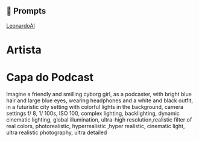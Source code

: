 ## 🧠 Prompts

[LeonardoAI](https://app.leonardo.ai/)

# Artista

# Capa do Podcast
Imagine a friendly and smilling cyborg girl, as a podcaster, with bright blue hair and large blue eyes, wearing headphones and a white and black outfit, in a futuristic city setting with colorful lights in the background, camera settings f/ 8, 1/ 100s, ISO 100, complex lighting, backlighting, dynamic cinematic lighting, global illumination, ultra-high resolution,realistic filter of real colors, photorealistic, hyperrealistic ,hyper realistic, cinematic light, ultra realistic photography, ultra detailed
